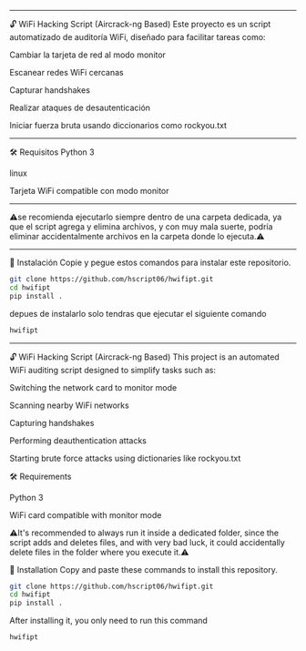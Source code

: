 __________________________________________________________________________________________________________________________
🔓 WiFi Hacking Script (Aircrack-ng Based)
Este proyecto es un script automatizado de auditoría WiFi, diseñado para facilitar tareas como:

Cambiar la tarjeta de red al modo monitor

Escanear redes WiFi cercanas

Capturar handshakes

Realizar ataques de desautenticación

Iniciar fuerza bruta usando diccionarios como rockyou.txt
__________________________________________________________________________________________________________________________
🛠️ Requisitos
Python 3

linux

Tarjeta WiFi compatible con modo monitor
__________________________________________________________________________________________________________________________

⚠️se recomienda ejecutarlo siempre dentro de una carpeta dedicada, ya que el script agrega y elimina archivos, y con muy mala suerte, podría eliminar accidentalmente archivos en la carpeta donde lo ejecuta.⚠️
__________________________________________________________________________________________________________________________

🧪 Instalación
Copie y pegue estos comandos para instalar este repositorio.
```bash
git clone https://github.com/hscript06/hwifipt.git
cd hwifipt
pip install .
```
depues de instalarlo solo tendras que ejecutar el siguiente comando
```bash
hwifipt
```
__________________________________________________________________________________________________________________________
🔓 WiFi Hacking Script (Aircrack-ng Based)
This project is an automated WiFi auditing script designed to simplify tasks such as:

Switching the network card to monitor mode

Scanning nearby WiFi networks

Capturing handshakes

Performing deauthentication attacks

Starting brute force attacks using dictionaries like rockyou.txt

🛠️ Requirements

Python 3

WiFi card compatible with monitor mode

⚠️It's recommended to always run it inside a dedicated folder, since the script adds and deletes files, and with very bad luck, it could accidentally delete files in the folder where you execute it.⚠️

🧪 Installation
Copy and paste these commands to install this repository.
```bash
git clone https://github.com/hscript06/hwifipt.git
cd hwifipt
pip install .
```
After installing it, you only need to run this command
```bash
hwifipt
```
